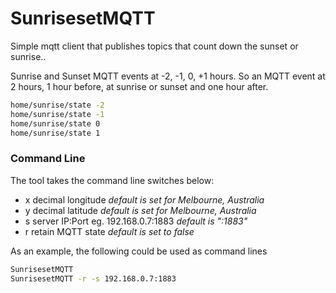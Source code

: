 # SunrisesetMQTT

Simple mqtt client that publishes topics that count down the sunset or sunrise..

Sunrise and Sunset MQTT events at -2, -1, 0, +1 hours. So an MQTT event at 2 hours, 1 hour before, at sunrise or sunset and one hour after.

```bash
home/sunrise/state -2
home/sunrise/state -1
home/sunrise/state 0
home/sunrise/state 1
```

### Command Line

The tool takes the command line switches below:

- x decimal longitude *default is set for Melbourne, Australia*
- y decimal latitude *default is set for Melbourne, Australia*
- s server IP:Port eg. 192.168.0.7:1883 *default is ":1883"*
- r retain MQTT state *default is set to false*

As an example, the following could be used as command lines
```bash
SunrisesetMQTT
SunrisesetMQTT -r -s 192.168.0.7:1883
```
